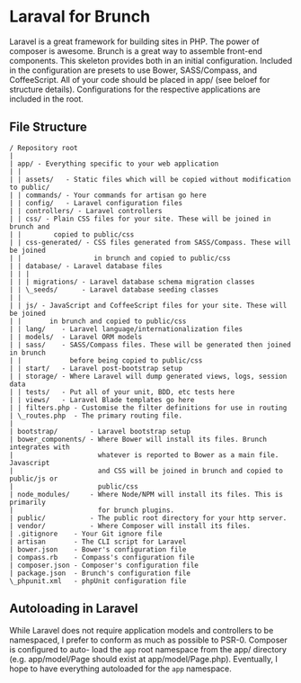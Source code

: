 # Laraval for Brunch

Laravel is a great framework for building sites in PHP. The power of composer is
awesome. Brunch is a great way to assemble front-end components. This skeleton
provides both in an initial configuration. Included in the configuration are
presets to use Bower, SASS/Compass, and CoffeeScript. All of your code should be
placed in app/ (see beloef for structure details). Configurations for the
respective applications are included in the root.

## File Structure

    / Repository root
    |
    | app/ - Everything specific to your web application
    | |
    | | assets/   - Static files which will be copied without modification to public/
    | | commands/ - Your commands for artisan go here
    | | config/   - Laravel configuration files
    | | controllers/ - Laravel controllers
    | | css/ - Plain CSS files for your site. These will be joined in brunch and
    | |        copied to public/css
    | | css-generated/ - CSS files generated from SASS/Compass. These will be joined
    | |                  in brunch and copied to public/css
    | | database/ - Laravel database files
    | | |
    | | | migrations/ - Laravel database schema migration classes
    | | \_seeds/      - Laravel database seeding classes
    | |
    | | js/ - JavaScript and CoffeeScript files for your site. These will be joined
    | |       in brunch and copied to public/css
    | | lang/    - Laravel language/internationalization files
    | | models/  - Laravel ORM models
    | | sass/    - SASS/Compass files. These will be generated then joined in brunch
    | |            before being copied to public/css
    | | start/   - Laravel post-bootstrap setup
    | | storage/ - Where Laravel will dump generated views, logs, session data
    | | tests/   - Put all of your unit, BDD, etc tests here
    | | views/   - Laravel Blade templates go here
    | | filters.php - Customise the filter definitions for use in routing
    | \_routes.php  - The primary routing file.
    |
    | bootstrap/        - Laravel bootstrap setup
    | bower_components/ - Where Bower will install its files. Brunch integrates with
    |                     whatever is reported to Bower as a main file. Javascript
    |                     and CSS will be joined in brunch and copied to public/js or
    |                     public/css
    | node_modules/     - Where Node/NPM will install its files. This is primarily
    |                     for brunch plugins.
    | public/           - The public root directory for your http server.
    | vendor/           - Where Composer will install its files.
    | .gitignore    - Your Git ignore file
    | artisan       - The CLI script for Laravel
    | bower.json    - Bower's configuration file
    | compass.rb    - Compass's configuration file
    | composer.json - Composer's configuration file
    | package.json  - Brunch's configuration file
    \_phpunit.xml   - phpUnit configuration file

## Autoloading in Laravel

While Laravel does not require application models and controllers to be namespaced,
I prefer to conform as much as possible to PSR-0. Composer is configured to auto-
load the `app` root namespace from the app/ directory (e.g. app/model/Page should
exist at app/model/Page.php). Eventually, I hope to have everything autoloaded
for the `app` namespace.
